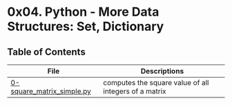 # 0x04. Python - More Data Structures: Set, Dictionary
## Table of Contents
File | Descriptions
---- | ------------
[0-square_matrix_simple.py](./0-square_matrix_simple.py) | computes the square value of all integers of a matrix
